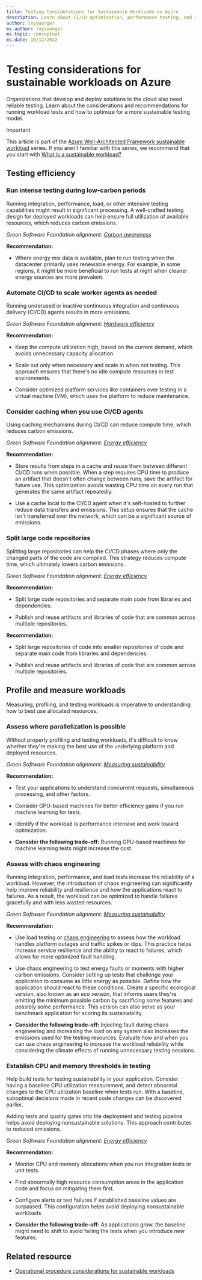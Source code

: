 ```yaml
---
title: Testing Considerations for Sustainable Workloads on Azure
description: Learn about CI/CD optimization, performance testing, and sustainable DevOps practices for Azure workloads to reduce carbon emissions and energy usage.
author: lnyswonger
ms.author: lnyswonger
ms.topic: conceptual
ms.date: 10/12/2022
---
```


# Testing considerations for sustainable workloads on Azure

Organizations that develop and deploy solutions to the cloud also need reliable testing. Learn about the considerations and recommendations for running workload tests and how to optimize for a more sustainable testing model.

> [!IMPORTANT]
> This article is part of the [Azure Well-Architected Framework sustainable workload](index.yml) series. If you aren't familiar with this series, we recommend that you start with [What is a sustainable workload?](sustainability-get-started.md#what-is-a-sustainable-workload)

## Testing efficiency

### Run intense testing during low-carbon periods

Running integration, performance, load, or other intensive testing capabilities might result in significant processing. A well-crafted testing design for deployed workloads can help ensure full utilization of available resources, which reduces carbon emissions.

*Green Software Foundation alignment: [Carbon awareness](sustainability-design-principles.md#carbon-awareness)*

**Recommendation:**

- Where energy mix data is available, plan to run testing when the datacenter primarily uses renewable energy. For example, in some regions, it might be more beneficial to run tests at night when cleaner energy sources are more prevalent.

### Automate CI/CD to scale worker agents as needed

Running underused or inactive continuous integration and continuous delivery (CI/CD) agents results in more emissions.

*Green Software Foundation alignment: [Hardware efficiency](sustainability-design-principles.md#hardware-efficiency)*

**Recommendation:**

- Keep the compute utilization high, based on the current demand, which avoids unnecessary capacity allocation.

- Scale out only when necessary and scale in when not testing. This approach ensures that there's no idle compute resources in test environments.

- Consider optimized platform services like containers over testing in a virtual machine (VM), which uses the platform to reduce maintenance.

### Consider caching when you use CI/CD agents

Using caching mechanisms during CI/CD can reduce compute time, which reduces carbon emissions.

*Green Software Foundation alignment: [Energy efficiency](sustainability-design-principles.md#energy-efficiency)*

**Recommendation:**

- Store results from steps in a cache and reuse them between different CI/CD runs when possible. When a step requires CPU time to produce an artifact that doesn't often change between runs, save the artifact for future use. This optimization avoids wasting CPU time on every run that generates the same artifact repeatedly.

- Use a cache local to the CI/CD agent when it's self-hosted to further reduce data transfers and emissions. This setup ensures that the cache isn't transferred over the network, which can be a significant source of emissions.

### Split large code repositories

Splitting large repositories can help the CI/CD phases where only the changed parts of the code are compiled. This strategy reduces compute time, which ultimately lowers carbon emissions.

*Green Software Foundation alignment: [Energy efficiency](sustainability-design-principles.md#energy-efficiency)*

**Recommendation:**

- Split large code repositories and separate main code from libraries and dependencies.

- Publish and reuse artifacts and libraries of code that are common across multiple repositories.

**Recommendation:**

- Split large repositories of code into smaller repositories of code and separate main code from libraries and dependencies.

- Publish and reuse artifacts and libraries of code that are common across multiple repositories.

## Profile and measure workloads

Measuring, profiling, and testing workloads is imperative to understanding how to best use allocated resources.

### Assess where parallelization is possible

Without properly profiling and testing workloads, it's difficult to know whether they're making the best use of the underlying platform and deployed resources.

*Green Software Foundation alignment: [Measuring sustainability](sustainability-design-principles.md#measuring-sustainability)*

**Recommendation:**

- Test your applications to understand concurrent requests, simultaneous processing, and other factors.

- Consider GPU-based machines for better efficiency gains if you run machine learning for tests.

- Identify if the workload is performance intensive and work toward optimization.

- **Consider the following trade-off:** Running GPU-based machines for machine learning tests might increase the cost.
  
### Assess with chaos engineering

Running integration, performance, and load tests increase the reliability of a workload. However, the introduction of chaos engineering can significantly help improve reliability and resilience and how the applications react to failures. As a result, the workload can be optimized to handle failures gracefully and with less wasted resources.

*Green Software Foundation alignment: [Measuring sustainability](sustainability-design-principles.md#measuring-sustainability)*

**Recommendation:**

- Use load testing or [chaos engineering](/azure/well-architected/resiliency/chaos-engineering) to assess how the workload handles platform outages and traffic spikes or dips. This practice helps increase service resilience and the ability to react to failures, which allows for more optimized fault handling.

- Use chaos engineering to test energy faults or moments with higher carbon emissions. Consider setting up tests that challenge your application to consume as little energy as possible. Define how the application should react to these conditions. Create a specific ecological version, also known as an *eco version*, that informs users they're emitting the minimum possible carbon by sacrificing some features and possibly some performance. This version can also serve as your benchmark application for scoring its sustainability.

- **Consider the following trade-off:** Injecting fault during chaos engineering and increasing the load on any system also increases the emissions used for the testing resources. Evaluate how and when you can use chaos engineering to increase the workload reliability while considering the climate effects of running unnecessary testing sessions.

### Establish CPU and memory thresholds in testing

Help build tests for testing sustainability in your application. Consider having a baseline CPU utilization measurement, and detect abnormal changes to the CPU utilization baseline when tests run. With a baseline, suboptimal decisions made in recent code changes can be discovered earlier.

Adding tests and quality gates into the deployment and testing pipeline helps avoid deploying nonsustainable solutions. This approach contributes to reduced emissions.

*Green Software Foundation alignment: [Energy efficiency](sustainability-design-principles.md#energy-efficiency)*

**Recommendation:**

- Monitor CPU and memory allocations when you run integration tests or unit tests.

- Find abnormally high resource consumption areas in the application code and focus on mitigating them first.

- Configure alerts or test failures if established baseline values are surpassed. This configuration helps avoid deploying nonsustainable workloads.

- **Consider the following trade-off:** As applications grow, the baseline might need to shift to avoid failing the tests when you introduce new features.

## Related resource

- [Operational procedure considerations for sustainable workloads](sustainability-operational-procedures.md)
